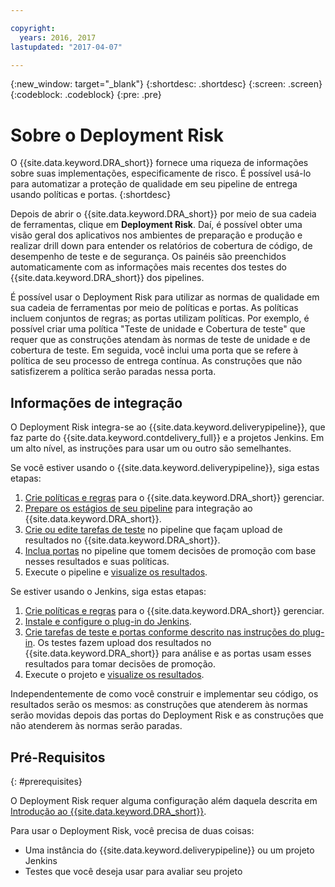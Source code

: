 ```yaml
---

copyright:
  years: 2016, 2017
lastupdated: "2017-04-07"

---
```


{:new_window: target="_blank"}
{:shortdesc: .shortdesc}
{:screen: .screen}
{:codeblock: .codeblock}
{:pre: .pre}

# Sobre o Deployment Risk

O {{site.data.keyword.DRA_short}} fornece uma riqueza de informações sobre suas implementações, especificamente de risco. É possível usá-lo para automatizar a proteção de qualidade em seu pipeline de entrega usando políticas e portas.
{:shortdesc}

Depois de abrir o {{site.data.keyword.DRA_short}} por meio de sua cadeia de ferramentas, clique em **Deployment Risk**. Daí, é possível obter uma visão geral dos aplicativos nos ambientes de preparação e produção e realizar drill down para entender os relatórios de cobertura de código, de desempenho de teste e de segurança. Os painéis são preenchidos automaticamente com as informações mais recentes dos testes do {{site.data.keyword.DRA_short}} dos pipelines.

É possível usar o Deployment Risk para utilizar as normas de qualidade em sua cadeia de ferramentas por meio de políticas e portas. As políticas incluem conjuntos de regras; as portas utilizam políticas. Por exemplo, é possível criar uma política "Teste de unidade e Cobertura de teste" que requer que as construções atendam às normas de teste de unidade e de cobertura de teste. Em seguida, você inclui uma porta que se refere à política de seu processo de entrega contínua. As construções que não satisfizerem a política serão paradas nessa porta. 

## Informações de integração

O Deployment Risk integra-se ao {{site.data.keyword.deliverypipeline}}, que faz parte do {{site.data.keyword.contdelivery_full}} e a projetos Jenkins. Em um alto nível, as instruções para usar um ou outro são semelhantes.  

Se você estiver usando o {{site.data.keyword.deliverypipeline}}, siga estas etapas:

1. [Crie políticas e regras](risk_policies.html) para o {{site.data.keyword.DRA_short}} gerenciar.
2. [Prepare os estágios de seu pipeline](risk_cd.html) para integração ao {{site.data.keyword.DRA_short}}.
3. [Crie ou edite tarefas de teste](risk_cd.html) no pipeline que façam upload de resultados no {{site.data.keyword.DRA_short}}.
4. [Inclua portas](risk_cd.html) no pipeline que tomem decisões de promoção com base nesses resultados e suas políticas.
5. Execute o pipeline e [visualize os resultados](results.html).

Se estiver usando o Jenkins, siga estas etapas:

1. [Crie políticas e regras](risk_policies.html) para o {{site.data.keyword.DRA_short}} gerenciar.
2. [Instale e configure o plug-in do Jenkins](risk_jenkins.html).
3. [Crie tarefas de teste e portas conforme descrito nas instruções do plug-in](risk_jenkins.html). Os testes fazem upload dos resultados no {{site.data.keyword.DRA_short}} para análise e as portas usam esses resultados para tomar decisões de promoção.
4. Execute o projeto e [visualize os resultados](results.html). 

Independentemente de como você construir e implementar seu código, os resultados serão os mesmos: as construções que atenderem às normas serão movidas depois das portas do Deployment Risk e as construções que não atenderem às normas serão paradas. 

## Pré-Requisitos
{: #prerequisites}

O Deployment Risk requer alguma configuração além daquela descrita em [Introdução ao {{site.data.keyword.DRA_short}}](/docs/services/DevOpsInsights/index.html).

Para usar o Deployment Risk, você precisa de duas coisas:

* Uma instância do {{site.data.keyword.deliverypipeline}} ou um projeto Jenkins
* Testes que você deseja usar para avaliar seu projeto
